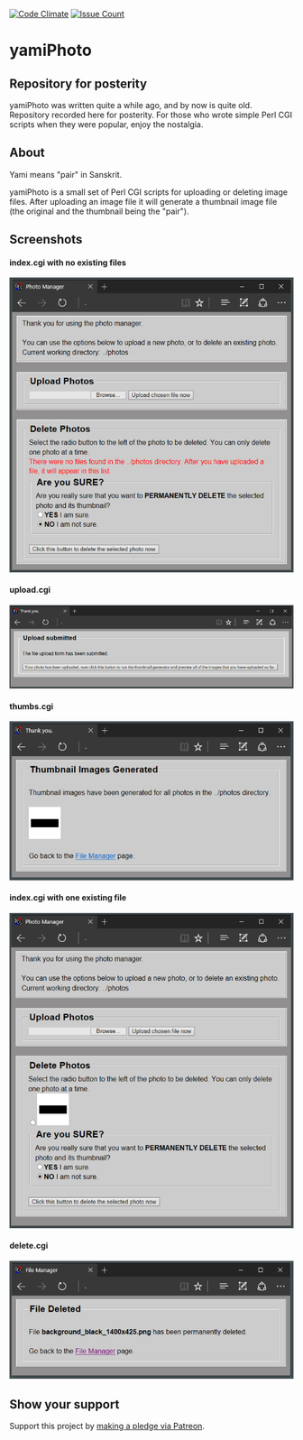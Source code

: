 [![Code Climate](https://codeclimate.com/github/nothingworksright/yamiPhoto/badges/gpa.svg)](https://codeclimate.com/github/nothingworksright/yamiPhoto) [![Issue Count](https://codeclimate.com/github/nothingworksright/yamiPhoto/badges/issue_count.svg)](https://codeclimate.com/github/nothingworksright/yamiPhoto)

# yamiPhoto

## Repository for posterity

yamiPhoto was written quite a while ago, and by now is quite old. Repository recorded here for posterity. For those who wrote simple Perl CGI scripts when they were popular, enjoy the nostalgia.

## About

Yami means "pair" in Sanskrit.

yamiPhoto is a small set of Perl CGI scripts for uploading or deleting image files. After uploading an image file it will generate a thumbnail image file (the original and the thumbnail being the "pair").

## Screenshots

#### index.cgi with no existing files

![Screenshot 1](/screenshots/screenshot_1.png?raw=true "Screenshot 1")

#### upload.cgi

![Screenshot 2](/screenshots/screenshot_2.png?raw=true "Screenshot 2")

#### thumbs.cgi

![Screenshot 3](/screenshots/screenshot_3.png?raw=true "Screenshot 3")

#### index.cgi with one existing file

![Screenshot 4](/screenshots/screenshot_4.png?raw=true "Screenshot 4")

#### delete.cgi

![Screenshot 5](/screenshots/screenshot_5.png?raw=true "Screenshot 5")

## Show your support  

Support this project by [making a pledge via Patreon](https://www.patreon.com/jmg1138).  
